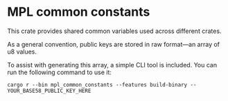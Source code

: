 # MPL common constants

This crate provides shared common variables used across different crates.

As a general convention, public keys are stored in raw format—an array of u8 values.

To assist with generating this array, a simple CLI tool is included. You can run the following command to use it:

`cargo r --bin mpl_common_constants --features build-binary -- YOUR_BASE58_PUBLIC_KEY_HERE`